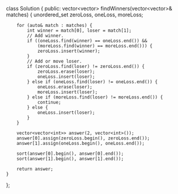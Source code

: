 class Solution {
public:
    vector<vector<int>> findWinners(vector<vector<int>>& matches) {
         unordered_set<int> zeroLoss, oneLoss, moreLoss;

        for (auto& match : matches) {
            int winner = match[0], loser = match[1];
            // Add winner.
            if ((oneLoss.find(winner) == oneLoss.end()) &&
                (moreLoss.find(winner) == moreLoss.end())) {
                zeroLoss.insert(winner);
            }
            // Add or move loser.
            if (zeroLoss.find(loser) != zeroLoss.end()) {
                zeroLoss.erase(loser);
                oneLoss.insert(loser);
            } else if (oneLoss.find(loser) != oneLoss.end()) {
                oneLoss.erase(loser);
                moreLoss.insert(loser);
            } else if (moreLoss.find(loser) != moreLoss.end()) {
                continue;
            } else {
                oneLoss.insert(loser);
            }
        }

        vector<vector<int>> answer(2, vector<int>());
        answer[0].assign(zeroLoss.begin(), zeroLoss.end());
        answer[1].assign(oneLoss.begin(), oneLoss.end());
        
        sort(answer[0].begin(), answer[0].end());
        sort(answer[1].begin(), answer[1].end());

        return answer;
    }
};
